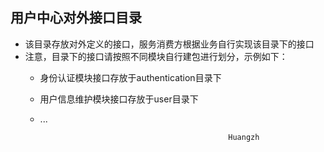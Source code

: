 ## 用户中心对外接口目录

* 该目录存放对外定义的接口，服务消费方根据业务自行实现该目录下的接口
* 注意，目录下的接口请按照不同模块自行建包进行划分，示例如下：
    * 身份认证模块接口存放于authentication目录下
    * 用户信息维护模块接口存放于user目录下
    * ...

                                                    Huangzh
                                                        
                                                        
                                                   